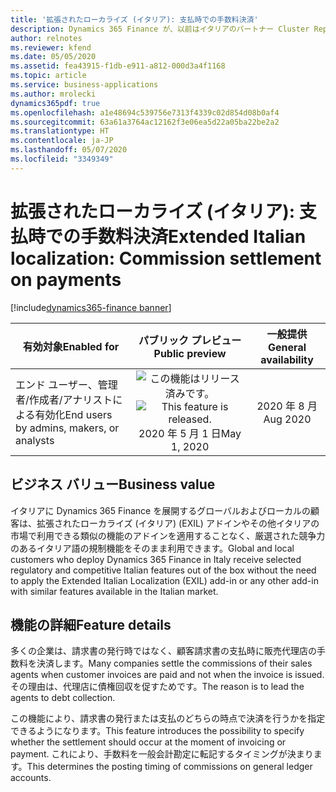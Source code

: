 ```yaml
---
title: '拡張されたローカライズ (イタリア): 支払時での手数料決済'
description: Dynamics 365 Finance が、以前はイタリアのパートナー Cluster Reply によって提供された、拡張されたローカライズ (イタリア) (EXIL) アドインでのみ利用可能であった、イタリア語固有の機能セットが利用できるように拡張されました。
author: relnotes
ms.reviewer: kfend
ms.date: 05/05/2020
ms.assetid: fea43915-f1db-e911-a812-000d3a4f1168
ms.topic: article
ms.service: business-applications
ms.author: mrolecki
dynamics365pdf: true
ms.openlocfilehash: a1e48694c539756e7313f4339c02d854d08b0af4
ms.sourcegitcommit: 63a61a3764ac12162f3e06ea5d22a05ba22be2a2
ms.translationtype: HT
ms.contentlocale: ja-JP
ms.lasthandoff: 05/07/2020
ms.locfileid: "3349349"
---
```

# <a name="extended-italian-localization-commission-settlement-on-payments"></a><span data-ttu-id="e5f9d-103">拡張されたローカライズ (イタリア): 支払時での手数料決済</span><span class="sxs-lookup"><span data-stu-id="e5f9d-103">Extended Italian localization: Commission settlement on payments</span></span>
[!include[dynamics365-finance banner](../includes/dynamics365-finance.md)]

| <span data-ttu-id="e5f9d-104">有効対象</span><span class="sxs-lookup"><span data-stu-id="e5f9d-104">Enabled for</span></span>    |  <span data-ttu-id="e5f9d-105">パブリック プレビュー</span><span class="sxs-lookup"><span data-stu-id="e5f9d-105">Public preview</span></span> | <span data-ttu-id="e5f9d-106">一般提供</span><span class="sxs-lookup"><span data-stu-id="e5f9d-106">General availability</span></span> | 
| ---------- | :----------: |:----------: |
|<span data-ttu-id="e5f9d-107">エンド ユーザー、管理者/作成者/アナリストによる有効化</span><span class="sxs-lookup"><span data-stu-id="e5f9d-107">End users by admins, makers, or analysts</span></span>|<span data-ttu-id="e5f9d-108">![この機能はリリース済みです。](/dynamics365-release-plan/media/green-checkmark.png "この機能はリリース済みです。")</span><span class="sxs-lookup"><span data-stu-id="e5f9d-108">![This feature is released.](/dynamics365-release-plan/media/green-checkmark.png "This feature is released.")</span></span> <span data-ttu-id="e5f9d-109">2020 年 5 月 1 日</span><span class="sxs-lookup"><span data-stu-id="e5f9d-109">May 1, 2020</span></span>| <span data-ttu-id="e5f9d-110">2020 年 8 月</span><span class="sxs-lookup"><span data-stu-id="e5f9d-110">Aug 2020</span></span>|


## <a name="business-value"></a><span data-ttu-id="e5f9d-111">ビジネス バリュー</span><span class="sxs-lookup"><span data-stu-id="e5f9d-111">Business value</span></span>
<!-- bv start -->
<span data-ttu-id="e5f9d-112">イタリアに Dynamics 365 Finance を展開するグローバルおよびローカルの顧客は、拡張されたローカライズ (イタリア) (EXIL) アドインやその他イタリアの市場で利用できる類似の機能のアドインを適用することなく、厳選された競争力のあるイタリア語の規制機能をそのまま利用できます。</span><span class="sxs-lookup"><span data-stu-id="e5f9d-112">Global and local customers who deploy Dynamics 365 Finance in Italy receive selected regulatory and competitive Italian features out of the box without the need to apply the Extended Italian Localization (EXIL) add-in or any other add-in with similar features available in the Italian market.</span></span>
<!-- bv end -->



## <a name="feature-details"></a><span data-ttu-id="e5f9d-113">機能の詳細</span><span class="sxs-lookup"><span data-stu-id="e5f9d-113">Feature details</span></span>
<!--feature detail start -->
<span data-ttu-id="e5f9d-114">多くの企業は、請求書の発行時ではなく、顧客請求書の支払時に販売代理店の手数料を決済します。</span><span class="sxs-lookup"><span data-stu-id="e5f9d-114">Many companies settle the commissions of their sales agents when customer invoices are paid and not when the invoice is issued.</span></span> <span data-ttu-id="e5f9d-115">その理由は、代理店に債権回収を促すためです。</span><span class="sxs-lookup"><span data-stu-id="e5f9d-115">The reason is to lead the agents to debt collection.</span></span>

<span data-ttu-id="e5f9d-116">この機能により、請求書の発行または支払のどちらの時点で決済を行うかを指定できるようになります。</span><span class="sxs-lookup"><span data-stu-id="e5f9d-116">This feature introduces the possibility to specify whether the settlement should occur at the moment of invoicing or payment.</span></span> <span data-ttu-id="e5f9d-117">これにより、手数料を一般会計勘定に転記するタイミングが決まります。</span><span class="sxs-lookup"><span data-stu-id="e5f9d-117">This determines the posting timing of commissions on general ledger accounts.</span></span>
<!--feature detail end -->









